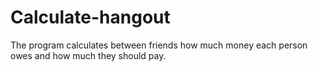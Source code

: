 # Calculate-hangout
The program calculates between friends how much money each person owes and how much they should pay. 
